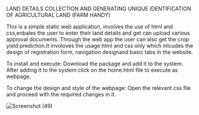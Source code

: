 LAND DETAILS COLLECTION AND GENERATING UNIQUE IDENTIFICATION OF AGRICULTURAL LAND (FARM HANDY)

This is a simple static web application, involves the use of html and css,enbales the user to enter their 
land details and get can upload various approval documents. Through the web app the user can also 
get the crop yield prediction.It involoves the usage html and css only which inlcudes the design of 
registration form, navigation designand basic tabs in the website.
    
To install and execute:
Download the package and add it to the system.
After adding it to the system click on the home.html file to execute as webpage. 

To change the design and style of the webpage:
Open the relevant css file and proceed with the required changes in it.


![Screenshot (49)](https://user-images.githubusercontent.com/98571886/159032461-85715919-6e5a-4f79-a01f-b8e3e50d99d2.png)
